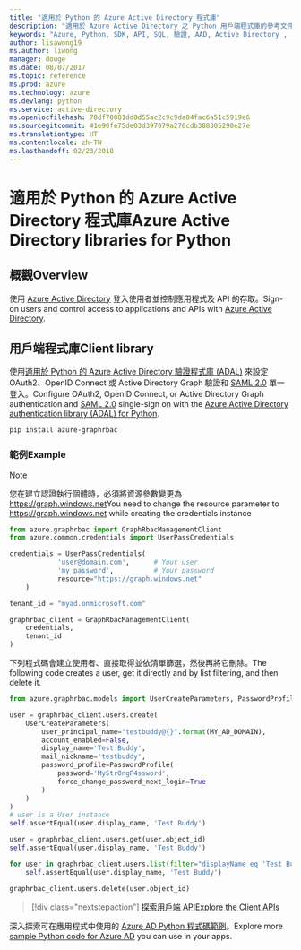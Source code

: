 ```yaml
---
title: "適用於 Python 的 Azure Active Directory 程式庫"
description: "適用於 Azure Active Directory 之 Python 用戶端程式庫的參考文件"
keywords: "Azure, Python, SDK, API, SQL, 驗證, AAD, Active Directory , Graph, OAuth 2.0"
author: lisawong19
ms.author: liwong
manager: douge
ms.date: 08/07/2017
ms.topic: reference
ms.prod: azure
ms.technology: azure
ms.devlang: python
ms.service: active-directory
ms.openlocfilehash: 78df70001dd0d55ac2c9c9da04fac6a51c5919e6
ms.sourcegitcommit: 41e90fe75de03d397079a276cdb388305290e27e
ms.translationtype: HT
ms.contentlocale: zh-TW
ms.lasthandoff: 02/23/2018
---
```

# <a name="azure-active-directory-libraries-for-python"></a><span data-ttu-id="3dd94-104">適用於 Python 的 Azure Active Directory 程式庫</span><span class="sxs-lookup"><span data-stu-id="3dd94-104">Azure Active Directory libraries for Python</span></span>

## <a name="overview"></a><span data-ttu-id="3dd94-105">概觀</span><span class="sxs-lookup"><span data-stu-id="3dd94-105">Overview</span></span>

<span data-ttu-id="3dd94-106">使用 [Azure Active Directory](/azure/active-directory/active-directory-whatis) 登入使用者並控制應用程式及 API 的存取。</span><span class="sxs-lookup"><span data-stu-id="3dd94-106">Sign-on users and control access to applications and APIs with [Azure Active Directory](/azure/active-directory/active-directory-whatis).</span></span>

## <a name="client-library"></a><span data-ttu-id="3dd94-107">用戶端程式庫</span><span class="sxs-lookup"><span data-stu-id="3dd94-107">Client library</span></span>

<span data-ttu-id="3dd94-108">使用[適用於 Python 的 Azure Active Directory 驗證程式庫 (ADAL)](https://github.com/AzureAD/azure-activedirectory-library-for-python) 來設定 OAuth2、OpenID Connect 或 Active Directory Graph 驗證和 [SAML 2.0](https://docs.microsoft.com/azure/active-directory/develop/active-directory-saml-protocol-reference) 單一登入。</span><span class="sxs-lookup"><span data-stu-id="3dd94-108">Configure OAuth2, OpenID Connect, or Active Directory Graph authentication and [SAML 2.0](https://docs.microsoft.com/azure/active-directory/develop/active-directory-saml-protocol-reference) single-sign on with the [Azure Active Directory authentication library (ADAL) for Python](https://github.com/AzureAD/azure-activedirectory-library-for-python).</span></span>

```bash
pip install azure-graphrbac
```

### <a name="example"></a><span data-ttu-id="3dd94-109">範例</span><span class="sxs-lookup"><span data-stu-id="3dd94-109">Example</span></span>
> [!NOTE]
> <span data-ttu-id="3dd94-110">您在建立認證執行個體時，必須將資源參數變更為 https://graph.windows.net</span><span class="sxs-lookup"><span data-stu-id="3dd94-110">You need to change the resource parameter to https://graph.windows.net while creating the credentials instance</span></span>

```python
from azure.graphrbac import GraphRbacManagementClient
from azure.common.credentials import UserPassCredentials

credentials = UserPassCredentials(
            'user@domain.com',      # Your user
            'my_password',          # Your password
            resource="https://graph.windows.net"
    )

tenant_id = "myad.onmicrosoft.com"

graphrbac_client = GraphRbacManagementClient(
    credentials,
    tenant_id
)
```
<span data-ttu-id="3dd94-111">下列程式碼會建立使用者、直接取得並依清單篩選，然後再將它刪除。</span><span class="sxs-lookup"><span data-stu-id="3dd94-111">The following code creates a user, get it directly and by list filtering, and then delete it.</span></span>
```python
from azure.graphrbac.models import UserCreateParameters, PasswordProfile

user = graphrbac_client.users.create(
    UserCreateParameters(
        user_principal_name="testbuddy@{}".format(MY_AD_DOMAIN),
        account_enabled=False,
        display_name='Test Buddy',
        mail_nickname='testbuddy',
        password_profile=PasswordProfile(
            password='MyStr0ngP4ssword',
            force_change_password_next_login=True
        )
    )
)
# user is a User instance
self.assertEqual(user.display_name, 'Test Buddy')

user = graphrbac_client.users.get(user.object_id)
self.assertEqual(user.display_name, 'Test Buddy')

for user in graphrbac_client.users.list(filter="displayName eq 'Test Buddy'"):
    self.assertEqual(user.display_name, 'Test Buddy')

graphrbac_client.users.delete(user.object_id)
```

> [!div class="nextstepaction"]
> [<span data-ttu-id="3dd94-112">探索用戶端 API</span><span class="sxs-lookup"><span data-stu-id="3dd94-112">Explore the Client APIs</span></span>](/python/api/overview/azure/activedirectory/client)

<span data-ttu-id="3dd94-113">深入探索可在應用程式中使用的 [Azure AD Python 程式碼範例](https://azure.microsoft.com/en-us/resources/samples/?term=active+directory&platform=python)。</span><span class="sxs-lookup"><span data-stu-id="3dd94-113">Explore more [sample Python code for Azure AD](https://azure.microsoft.com/en-us/resources/samples/?term=active+directory&platform=python) you can use in your apps.</span></span>